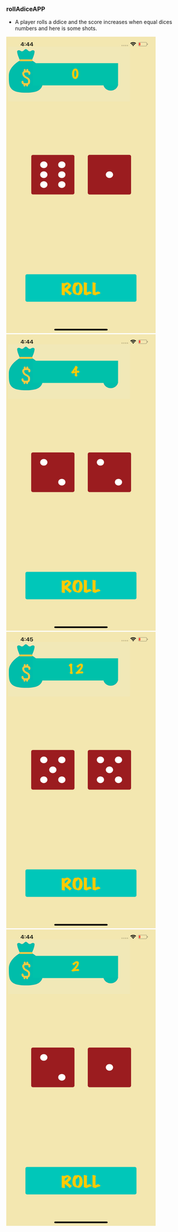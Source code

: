 ### rollAdiceAPP
<ul>

<li> A player rolls a ddice and the score increases when equal dices numbers and here is some shots.</li>
 </ul>
 
 <img src="Roll_dice/screen1.png" width="400" height="790"> <img src="Roll_dice/screen4.png" width="400" height="790">
 <img src="Roll_dice/screen6.png" width="400" height="790"> <img src="Roll_dice/screen3.png" width="400" height="790">
